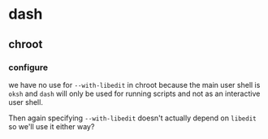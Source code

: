 # dash
## chroot
### configure
we have no use for `--with-libedit` in chroot because the main user shell is
`oksh` and `dash` will only be used for running scripts and not as an
interactive user shell.

Then again specifying `--with-libedit` doesn't actually depend on `libedit` so
we'll use it either way?
